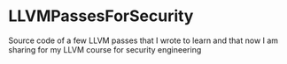 # LLVMPassesForSecurity

Source code of a few LLVM passes that I wrote to learn and that now I am sharing for my LLVM course for security engineering

